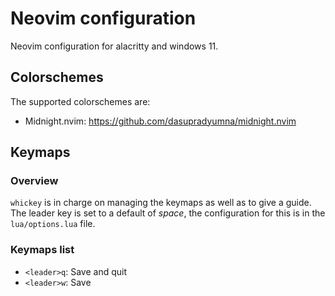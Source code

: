 # Neovim configuration

Neovim configuration for alacritty and windows 11.

## Colorschemes

The supported colorschemes are:
- Midnight.nvim: https://github.com/dasupradyumna/midnight.nvim

## Keymaps 

### Overview
`whickey` is in charge on managing the keymaps as well as to give a guide. The leader key is set to a default of *space*, the configuration for this is in the `lua/options.lua` file.

### Keymaps list

- `<leader>q`: Save and quit
- `<leader>w`: Save
